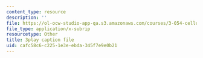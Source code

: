```yaml
---
content_type: resource
description: ''
file: https://ol-ocw-studio-app-qa.s3.amazonaws.com/courses/3-054-cellular-solids-structure-properties-and-applications-spring-2015/cafc58c6c2251e3eebda345f7e9e0b21_yDr8Df35C64.srt
file_type: application/x-subrip
resourcetype: Other
title: 3play caption file
uid: cafc58c6-c225-1e3e-ebda-345f7e9e0b21
---
```

